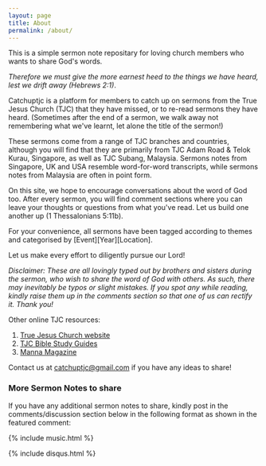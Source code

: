 ```yaml
---
layout: page
title: About
permalink: /about/
---
```


This is a simple sermon note repositary for loving church members who wants to share God's words.

<i><r>Therefore we must give the more earnest heed to the things we have heard, lest we drift away (Hebrews 2:1)</r></i>.

Catchuptjc is a platform for members to catch up on sermons from the True Jesus Church (TJC) that they have missed, or to re-read sermons they have heard. (Sometimes after the end of a sermon, we walk away not remembering what we've learnt, let alone the title of the sermon!)

These sermons come from a range of TJC branches and countries, although you will find that they are primarily from TJC Adam Road & Telok Kurau, Singapore, as well as TJC Subang, Malaysia. Sermons notes from Singapore, UK and USA resemble word-for-word transcripts, while sermons notes from Malaysia are often in point form.

On this site, we hope to encourage conversations about the word of God too. After every sermon, you will find comment sections where you can leave your thoughts or questions from what you've read. Let us build one another up (1 Thessalonians 5:11b).

For your convenience, all sermons have been tagged according to themes and categorised by [Event][Year][Location].

Let us make every effort to diligently pursue our Lord!

<i><r>Disclaimer: These are all lovingly typed out by brothers and sisters during the sermon, who wish to share the word of God with others. As such, there may inevitably be typos or slight mistakes. If you spot any while reading, kindly raise them up in the comments section so that one of us can rectify it. Thank you!</r></i>

Other online TJC resources:
1. <a href="http://tjc.org">True Jesus Church website</a>
2. <a href="http://bsg.tjc.org">TJC Bible Study Guides</a>
3. <a href="http://mannamagazine.com">Manna Magazine</a>

Contact us at catchuptjc@gmail.com if you have any ideas to share!

### More Sermon Notes to share

If you have any additional sermon notes to share, kindly post in the comments/discussion section below in the following format as shown in the featured comment:

{% include music.html %}

{% include disqus.html %}

